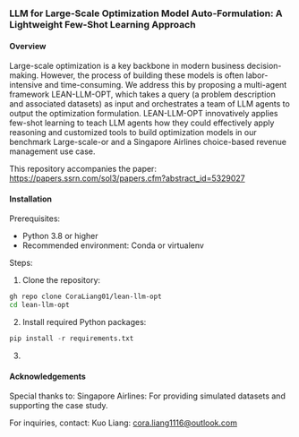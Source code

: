 ### LLM for Large-Scale Optimization Model Auto-Formulation: A Lightweight Few-Shot Learning Approach

#### Overview
Large-scale optimization is a key backbone in modern business decision-making. However, the process of building these models is often labor-intensive and time-consuming. We address this by proposing a multi-agent framework LEAN-LLM-OPT, which takes a query (a problem description and associated datasets) as input and orchestrates a team of LLM agents to output the optimization formulation. LEAN-LLM-OPT innovatively applies few-shot learning to teach LLM agents how they could effectively apply reasoning and customized tools to build optimization models in our benchmark Large-scale-or and a Singapore Airlines choice-based revenue management use case.

This repository accompanies the paper: https://papers.ssrn.com/sol3/papers.cfm?abstract_id=5329027

#### Installation
Prerequisites:
- Python 3.8 or higher
- Recommended environment: Conda or virtualenv

Steps:
1. Clone the repository:
```bash
gh repo clone CoraLiang01/lean-llm-opt
cd lean-llm-opt
```
2. Install required Python packages:
```python
pip install -r requirements.txt
```

3. 
#### Acknowledgements
Special thanks to:
Singapore Airlines: For providing simulated datasets and supporting the case study.

For inquiries, contact:
Kuo Liang: cora.liang1116@outlook.com
